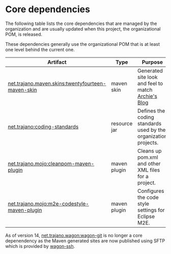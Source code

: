 Core dependencies
=================

The following table lists the core dependencies that are managed by the
organization and are usually updated when this project, the organizational
POM, is released.

These dependencies generally use the organizational POM that is at least
one level behind the current one.

| Artifact                                               | Type         | Purpose                                                                      |
|--------------------------------------------------------|--------------|------------------------------------------------------------------------------|
| [net.trajano.maven.skins:twentyfourteen-maven-skin][2] | maven skin   | Generated site look and feel to match [Archie's Blog](https://trajano.net/blog/) |
| [net.trajano:coding-standards][3]                      | resource jar | Defines the coding standards used by the organization projects.              |
| [net.trajano.mojo:cleanpom-maven-plugin][5]            | maven plugin | Cleans up pom.xml and other XML files for a project.                         |
| [net.trajano.mojo:m2e-codestyle-maven-plugin][6]       | maven plugin | Configures the code style settings for Eclipse M2E.                          |

As of version 14, [net.trajano.wagon:wagon-git][7] is no longer a core depenendency as the Maven generated sites are now published using SFTP which is provided by [wagon-ssh](http://maven.apache.org/wagon/wagon-providers/wagon-ssh/).

[2]: https://site.trajano.net/twentyfourteen-maven-skin/
[3]: https://site.trajano.net/coding-standards/
[5]: https://site.trajano.net/cleanpom-maven-plugin/
[6]: https://site.trajano.net/m2e-codestyle-maven-plugin/
[7]: https://site.trajano.net/wagon-git/
